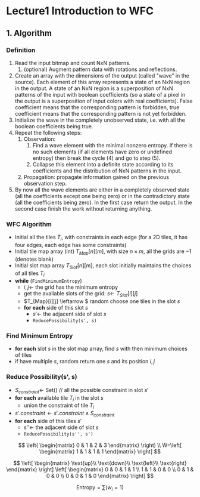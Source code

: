 # Lecture1 Introduction to WFC

## 1. Algorithm

### Definition

1. Read the input bitmap and count NxN patterns.
   1. (optional) Augment pattern data with rotations and reflections.
2. Create an array with the dimensions of the output (called "wave" in the source). Each element of this array represents a state of an NxN region in the output. A state of an NxN region is a superposition of NxN patterns of the input with boolean coefficients (so a state of a pixel in the output is a superposition of input colors with real coefficients). False coefficient means that the corresponding pattern is forbidden, true coefficient means that the corresponding pattern is not yet forbidden.
3. Initialize the wave in the completely unobserved state, i.e. with all the boolean coefficients being true.
4. Repeat the following steps:
   1. Observation:
      1. Find a wave element with the minimal nonzero entropy. If there is no such elements (if all elements have zero or undefined entropy) then break the cycle (4) and go to step (5).
      2. Collapse this element into a definite state according to its coefficients and the distribution of NxN patterns in the input.
   2. Propagation: propagate information gained on the previous observation step.
5. By now all the wave elements are either in a completely observed state (all the coefficients except one being zero) or in the contradictory state (all the coefficients being zero). In the first case return the output. In the second case finish the work without returning anything.

### WFC Algorithm

- Initial all the tiles $T_i$, with constraints in each edge (for a 2D tiles, it has four edges, each edge has some constraints)
- Initial tile map array (int) $T_{Map}[n][m]$, with size $n × m$, all the grids are $-1$ (denotes blank)
- Initial slot map array $T_{Slot}[n][m]$, each slot initially maintains the choices of all tiles $T_i$
- **while** (`FindMinimumEntropy`)
  - $i, j \leftarrow$ the grid has the minimum entropy
  - get the available slots of the grid: $s \leftarrow$ $T_{Slot}[i][j]$ 
  - $T_{Map}[i][j] \leftarrow $ random choose one tiles in the slot $s$
  - **for each** side of this slot $s$
    - $s' \leftarrow$ the adjacent side of slot $s$
    - `ReducePossibility(s', s)`

### Find Minimum Entropy

- **for each** slot $s$ in the slot map array, find $s$ with then minimum choices of tiles
- if have multiple $s$, random return one $s$ and its position $i,j$

### Reduce Possibility(s', s)

- $S_{constraint} \leftarrow$ Set() // all the possible constraint in slot $s'$
- **for each** available tile $T_i$ in the slot $s$
  - union the constraint of tile $T_i$
- $s'.constraint  \leftarrow s'.constraint  \wedge S_{constraint}$
- **for each** side of this tiles $s'$
  - $s'' \leftarrow$ the adjacent side of slot $s$
  - `ReducePossibility(s'', s')`




$$
\left(
 \begin{matrix}
   0 & 1 & 2 & 3
  \end{matrix}
  \right)
  \\
W=\left[
 \begin{matrix}
   1 & 1 & 1 & 1
  \end{matrix}
  \right]
$$





$$
\left[
 \begin{matrix}
   \text{up}\\
   \text{down}\\
   \text{left}\\
   \text{right}
  \end{matrix}
  \right]
\left[
 \begin{matrix}
   0 & 0 & 1 & 1 \\
   1 & 1 & 0 & 0 \\
   0 & 1 & 0 & 0 \\
   0 & 0 & 1 & 0
  \end{matrix}
  \right]
$$

$$
\text{Entropy}=\sum (w_i=1)
$$




